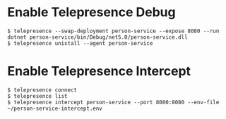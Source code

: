 # Enable Telepresence Debug
```shell
$ telepresence --swap-deployment person-service --expose 8080 --run dotnet person-service/bin/Debug/net5.0/person-service.dll
$ telepresence unistall --agent person-service
```

# Enable Telepresence Intercept
```shell
$ telepresence connect
$ telepresence list
$ telepresence intercept person-service --port 8080:8080 --env-file ~/person-service-intercept.env
```

